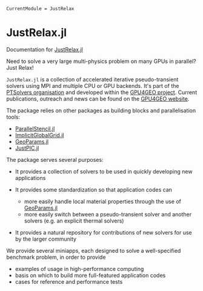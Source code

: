```@meta
CurrentModule = JustRelax
```

# JustRelax.jl

Documentation for [JustRelax.jl](https://github.com/PTsolvers/JustRelax.jl)

Need to solve a very large multi-physics problem on many GPUs in parallel? Just Relax!

`JustRelax.jl` is a collection of accelerated iterative pseudo-transient solvers using MPI and multiple CPU or GPU backends. It's part of the [PTSolvers organisation](https://ptsolvers.github.io) and
developed within the [GPU4GEO project](https://www.pasc-ch.org/projects/2021-2024/gpu4geo/). Current publications, outreach and news can be found on the [GPU4GEO website](https://ptsolvers.github.io/GPU4GEO/).

The package relies on other packages as building blocks and parallelisation tools:

* [ParallelStencil.jl](https://github.com/omlins/ParallelStencil.jl)
* [ImplicitGlobalGrid.jl](https://github.com/omlins/ImplicitGlobalGrid.jl)
* [GeoParams.jl](https://github.com/JuliaGeodynamics/GeoParams.jl)
* [JustPIC.jl](https://github.com/JuliaGeodynamics/JustPIC.jl)


The package serves several purposes:

  * It provides a collection of solvers to be used in quickly developing new applications
  * It provides some standardization so that application codes can

     - more easily handle local material properties through the use of [GeoParams.jl]((https://github.com/JuliaGeodynamics/GeoParams.jl))
     - more easily switch between a pseudo-transient solver and another solvers (e.g. an explicit thermal solvers)

  * It provides a natural repository for contributions of new solvers for use by the larger community

We provide several miniapps, each designed to solve a well-specified benchmark problem, in order to provide

  - examples of usage in high-performance computing
  - basis on which to build more full-featured application codes
  - cases for reference and performance tests
